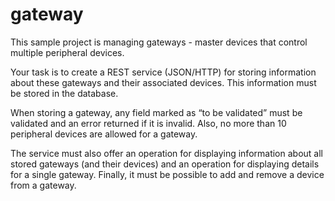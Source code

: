 # gateway

This sample project is managing gateways - master devices that control multiple peripheral devices. 

Your task is to create a REST service (JSON/HTTP) for storing information about these gateways and their associated devices. This information must be stored in the database. 

When storing a gateway, any field marked as “to be validated” must be validated and an error returned if it is invalid. Also, no more than 10 peripheral devices are allowed for a gateway.

The service must also offer an operation for displaying information about all stored gateways (and their devices) and an operation for displaying details for a single gateway. Finally, it must be possible to add and remove a device from a gateway.

